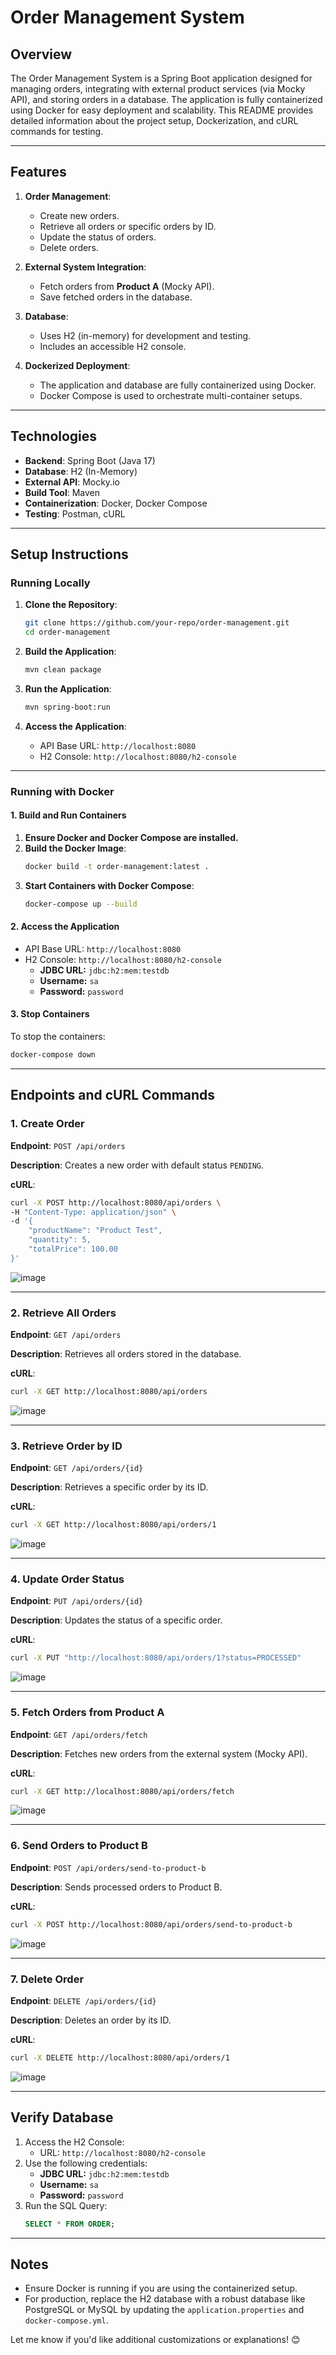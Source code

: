 # **Order Management System**

## **Overview**

The Order Management System is a Spring Boot application designed for managing orders, integrating with external product services (via Mocky API), and storing orders in a database. The application is fully containerized using Docker for easy deployment and scalability. This README provides detailed information about the project setup, Dockerization, and cURL commands for testing.

---

## **Features**

1. **Order Management**:
   - Create new orders.
   - Retrieve all orders or specific orders by ID.
   - Update the status of orders.
   - Delete orders.

2. **External System Integration**:
   - Fetch orders from **Product A** (Mocky API).
   - Save fetched orders in the database.

3. **Database**:
   - Uses H2 (in-memory) for development and testing.
   - Includes an accessible H2 console.

4. **Dockerized Deployment**:
   - The application and database are fully containerized using Docker.
   - Docker Compose is used to orchestrate multi-container setups.

---

## **Technologies**

- **Backend**: Spring Boot (Java 17)
- **Database**: H2 (In-Memory)
- **External API**: Mocky.io
- **Build Tool**: Maven
- **Containerization**: Docker, Docker Compose
- **Testing**: Postman, cURL

---

## **Setup Instructions**

### **Running Locally**
1. **Clone the Repository**:
   ```bash
   git clone https://github.com/your-repo/order-management.git
   cd order-management
   ```

2. **Build the Application**:
   ```bash
   mvn clean package
   ```

3. **Run the Application**:
   ```bash
   mvn spring-boot:run
   ```

4. **Access the Application**:
   - API Base URL: `http://localhost:8080`
   - H2 Console: `http://localhost:8080/h2-console`

---

### **Running with Docker**

#### **1. Build and Run Containers**
1. **Ensure Docker and Docker Compose are installed.**
2. **Build the Docker Image**:
   ```bash
   docker build -t order-management:latest .
   ```
3. **Start Containers with Docker Compose**:
   ```bash
   docker-compose up --build
   ```

#### **2. Access the Application**
- API Base URL: `http://localhost:8080`
- H2 Console: `http://localhost:8080/h2-console`
  - **JDBC URL:** `jdbc:h2:mem:testdb`
  - **Username:** `sa`
  - **Password:** `password`

#### **3. Stop Containers**
To stop the containers:
```bash
docker-compose down
```

---

## **Endpoints and cURL Commands**

### **1. Create Order**

**Endpoint**: `POST /api/orders`

**Description**: Creates a new order with default status `PENDING`.

**cURL**:
```bash
curl -X POST http://localhost:8080/api/orders \
-H "Content-Type: application/json" \
-d '{
    "productName": "Product Test",
    "quantity": 5,
    "totalPrice": 100.00
}'
```
![image](https://github.com/user-attachments/assets/f587a00c-9e4e-478b-91ac-2d4676b47bee)

---

### **2. Retrieve All Orders**

**Endpoint**: `GET /api/orders`

**Description**: Retrieves all orders stored in the database.

**cURL**:
```bash
curl -X GET http://localhost:8080/api/orders
```
![image](https://github.com/user-attachments/assets/e4247266-db03-4df8-8a4f-cffc170a5e0c)

---

### **3. Retrieve Order by ID**

**Endpoint**: `GET /api/orders/{id}`

**Description**: Retrieves a specific order by its ID.

**cURL**:
```bash
curl -X GET http://localhost:8080/api/orders/1
```
![image](https://github.com/user-attachments/assets/bf5ee388-0d5b-474b-96b2-11dbe1550755)

---

### **4. Update Order Status**

**Endpoint**: `PUT /api/orders/{id}`

**Description**: Updates the status of a specific order.

**cURL**:
```bash
curl -X PUT "http://localhost:8080/api/orders/1?status=PROCESSED"
```
![image](https://github.com/user-attachments/assets/9c5a9887-ce25-489c-a0b7-b29da9e27ba8)

---

### **5. Fetch Orders from Product A**

**Endpoint**: `GET /api/orders/fetch`

**Description**: Fetches new orders from the external system (Mocky API).

**cURL**:
```bash
curl -X GET http://localhost:8080/api/orders/fetch
```
![image](https://github.com/user-attachments/assets/13a46471-0f50-4169-ada0-8ed9ece6699d)

---

### **6. Send Orders to Product B**

**Endpoint**: `POST /api/orders/send-to-product-b`

**Description**: Sends processed orders to Product B.

**cURL**:
```bash
curl -X POST http://localhost:8080/api/orders/send-to-product-b
```
![image](https://github.com/user-attachments/assets/a344ee59-c9fb-40f8-aa67-4e6caba8620e)

---

### **7. Delete Order**

**Endpoint**: `DELETE /api/orders/{id}`

**Description**: Deletes an order by its ID.

**cURL**:
```bash
curl -X DELETE http://localhost:8080/api/orders/1
```
![image](https://github.com/user-attachments/assets/8615df61-7c6f-4b2c-b825-7cc465e8d1f4)

---

## **Verify Database**

1. Access the H2 Console:
   - URL: `http://localhost:8080/h2-console`
2. Use the following credentials:
   - **JDBC URL:** `jdbc:h2:mem:testdb`
   - **Username:** `sa`
   - **Password:** `password`
3. Run the SQL Query:
   ```sql
   SELECT * FROM ORDER;
   ```

---

## **Notes**

- Ensure Docker is running if you are using the containerized setup.
- For production, replace the H2 database with a robust database like PostgreSQL or MySQL by updating the `application.properties` and `docker-compose.yml`.

Let me know if you'd like additional customizations or explanations! 😊
